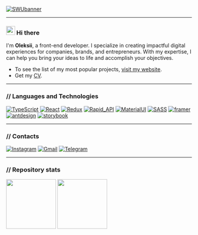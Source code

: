 [![SWUbanner](https://i.ibb.co/QNSRsQg/Frame-11.png)](https://github.com/websharkdev)
___

### <img width="24px" src="https://media.giphy.com/media/ttFzFD9WgfGcVjbk42/giphy.gif"/> Hi there

I'm **Oleksii**, a front-end developer. I specialize in creating impactful digital experiences for companies, brands, and entrepreneurs. With my expertise, I can help you bring your ideas to life and accomplish your objectives. 

- To see the list of my most popular projects, [visit my website](https://webshark-react-portfolio.vercel.app/).
- Get my [CV](https://agreeable-license-5bc.notion.site/CV-1e990425f4704e91ab7ee0e7fd0b98de?pvs=4).

___

### // Languages and Technologies

[![TypeScript](https://img.shields.io/badge/TypeScript-212121?style=for-the-badge&logo=typescript)](https://github.com/websharkdev) [![React](https://img.shields.io/badge/React-212121?style=for-the-badge&logo=react)](https://github.com/websharkdev) [![Redux](https://img.shields.io/badge/Redux-212121?style=for-the-badge&logo=redux)](https://github.com/websharkdev) [![Rapid_API](https://img.shields.io/badge/Rapid_Api-212121?style=for-the-badge&logo=rapid_api)](https://github.com/websharkdev) [![MaterialUI](https://img.shields.io/badge/MaterialUI-212121?style=for-the-badge&logo=mui)](https://github.com/websharkdev) [![SASS](https://img.shields.io/badge/Sass-212121?style=for-the-badge&logo=sass)](https://github.com/websharkdev) [![framer](https://img.shields.io/badge/framer-212121?style=for-the-badge&logo=framer)](https://github.com/websharkdev) [![antdesign](https://img.shields.io/badge/antdesign-212121?style=for-the-badge&logo=antdesign)](https://github.com/websharkdev) [![storybook](https://img.shields.io/badge/storybook-212121?style=for-the-badge&logo=storybook)](https://github.com/websharkdev)
___

### // Contacts

[![Instagram](https://img.shields.io/badge/instagram-262626?style=for-the-badge&logo=instagram)](https://www.instagram.com/webshark.dev/) [![Gmail](https://img.shields.io/badge/gmail-262626?style=for-the-badge&logo=gmail)](mailto:alexey.bortnytskyi@gmail.com) [![Telegram](https://img.shields.io/badge/Telegram-262626?style=for-the-badge&logo=Telegram)](https://www.instagram.com/webshark.dev/)
___

### // Repository stats

<div>
  <img height="135px" src="https://github-readme-stats.vercel.app/api?username=websharkdev&show_icons=true&theme=blood&include_all_commits=true&count_private=true&line_height=21">
  <img height="135px" src="https://github-readme-stats.vercel.app/api/top-langs/?username=websharkdev&theme=blood&layout=compact&langs_count=4">
</div>
